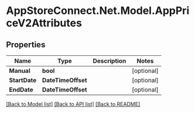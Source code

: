 # AppStoreConnect.Net.Model.AppPriceV2Attributes

## Properties

Name | Type | Description | Notes
------------ | ------------- | ------------- | -------------
**Manual** | **bool** |  | [optional] 
**StartDate** | **DateTimeOffset** |  | [optional] 
**EndDate** | **DateTimeOffset** |  | [optional] 

[[Back to Model list]](../README.md#documentation-for-models) [[Back to API list]](../README.md#documentation-for-api-endpoints) [[Back to README]](../README.md)

